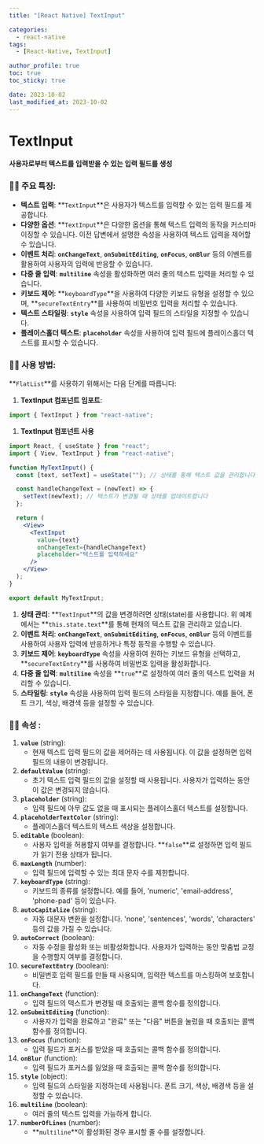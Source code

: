 ```yaml
---
title: "[React Native] TextInput"

categories:
  - react-native
tags:
  - [React-Native, TextInput]

author_profile: true
toc: true
toc_sticky: true

date: 2023-10-02
last_modified_at: 2023-10-02
---
```


# TextInput

**사용자로부터 텍스트를 입력받을 수 있는 입력 필드를 생성**

### 🤳🏻 **주요 특징:**

- **텍스트 입력**: **`TextInput`**은 사용자가 텍스트를 입력할 수 있는 입력 필드를 제공합니다.
- **다양한 옵션**: **`TextInput`**은 다양한 옵션을 통해 텍스트 입력의 동작을 커스터마이징할 수 있습니다. 이전 답변에서 설명한 속성을 사용하여 텍스트 입력을 제어할 수 있습니다.
- **이벤트 처리**: **`onChangeText`**, **`onSubmitEditing`**, **`onFocus`**, **`onBlur`** 등의 이벤트를 활용하여 사용자의 입력에 반응할 수 있습니다.
- **다중 줄 입력**: **`multiline`** 속성을 활성화하면 여러 줄의 텍스트 입력을 처리할 수 있습니다.
- **키보드 제어**: **`keyboardType`**을 사용하여 다양한 키보드 유형을 설정할 수 있으며, **`secureTextEntry`**를 사용하여 비밀번호 입력을 처리할 수 있습니다.
- **텍스트 스타일링**: **`style`** 속성을 사용하여 입력 필드의 스타일을 지정할 수 있습니다.
- **플레이스홀더 텍스트**: **`placeholder`** 속성을 사용하여 입력 필드에 플레이스홀더 텍스트를 표시할 수 있습니다.

### 🤳🏻 **사용 방법:**

**`FlatList`**를 사용하기 위해서는 다음 단계를 따릅니다:

1. **TextInput 컴포넌트 임포트**:

```jsx
import { TextInput } from "react-native";
```

1. **TextInput 컴포넌트 사용**

```jsx
import React, { useState } from "react";
import { View, TextInput } from "react-native";

function MyTextInput() {
  const [text, setText] = useState(""); // 상태를 통해 텍스트 값을 관리합니다

  const handleChangeText = (newText) => {
    setText(newText); // 텍스트가 변경될 때 상태를 업데이트합니다
  };

  return (
    <View>
      <TextInput
        value={text}
        onChangeText={handleChangeText}
        placeholder="텍스트를 입력하세요"
      />
    </View>
  );
}

export default MyTextInput;
```

1. **상태 관리**:
   **`TextInput`**의 값을 변경하려면 상태(state)를 사용합니다. 위 예제에서는 **`this.state.text`**를 통해 현재의 텍스트 값을 관리하고 있습니다.
2. **이벤트 처리**:
   **`onChangeText`**, **`onSubmitEditing`**, **`onFocus`**, **`onBlur`** 등의 이벤트를 사용하여 사용자 입력에 반응하거나 특정 동작을 수행할 수 있습니다.
3. **키보드 제어**:
   **`keyboardType`** 속성을 사용하여 원하는 키보드 유형을 선택하고, **`secureTextEntry`**를 사용하여 비밀번호 입력을 활성화합니다.
4. **다중 줄 입력**:
   **`multiline`** 속성을 **`true`**로 설정하여 여러 줄의 텍스트 입력을 처리할 수 있습니다.
5. **스타일링**:
   **`style`** 속성을 사용하여 입력 필드의 스타일을 지정합니다. 예를 들어, 폰트 크기, 색상, 배경색 등을 설정할 수 있습니다.

### 🤳🏻 속성 **:**

1. **`value`** (string):
   - 현재 텍스트 입력 필드의 값을 제어하는 데 사용됩니다. 이 값을 설정하면 입력 필드의 내용이 변경됩니다.
2. **`defaultValue`** (string):
   - 초기 텍스트 입력 필드의 값을 설정할 때 사용됩니다. 사용자가 입력하는 동안 이 값은 변경되지 않습니다.
3. **`placeholder`** (string):
   - 입력 필드에 아무 값도 없을 때 표시되는 플레이스홀더 텍스트를 설정합니다.
4. **`placeholderTextColor`** (string):
   - 플레이스홀더 텍스트의 텍스트 색상을 설정합니다.
5. **`editable`** (boolean):
   - 사용자 입력을 허용할지 여부를 결정합니다. **`false`**로 설정하면 입력 필드가 읽기 전용 상태가 됩니다.
6. **`maxLength`** (number):
   - 입력 필드에 입력할 수 있는 최대 문자 수를 제한합니다.
7. **`keyboardType`** (string):
   - 키보드의 종류를 설정합니다. 예를 들어, 'numeric', 'email-address', 'phone-pad' 등이 있습니다.
8. **`autoCapitalize`** (string):
   - 자동 대문자 변환을 설정합니다. 'none', 'sentences', 'words', 'characters' 등의 값을 가질 수 있습니다.
9. **`autoCorrect`** (boolean):
   - 자동 수정을 활성화 또는 비활성화합니다. 사용자가 입력하는 동안 맞춤법 교정을 수행할지 여부를 결정합니다.
10. **`secureTextEntry`** (boolean):
    - 비밀번호 입력 필드를 만들 때 사용되며, 입력한 텍스트를 마스킹하여 보호합니다.
11. **`onChangeText`** (function):
    - 입력 필드의 텍스트가 변경될 때 호출되는 콜백 함수를 정의합니다.
12. **`onSubmitEditing`** (function):
    - 사용자가 입력을 완료하고 "완료" 또는 "다음" 버튼을 눌렀을 때 호출되는 콜백 함수를 정의합니다.
13. **`onFocus`** (function):
    - 입력 필드가 포커스를 받았을 때 호출되는 콜백 함수를 정의합니다.
14. **`onBlur`** (function):
    - 입력 필드가 포커스를 잃었을 때 호출되는 콜백 함수를 정의합니다.
15. **`style`** (object):
    - 입력 필드의 스타일을 지정하는데 사용됩니다. 폰트 크기, 색상, 배경색 등을 설정할 수 있습니다.
16. **`multiline`** (boolean):
    - 여러 줄의 텍스트 입력을 가능하게 합니다.
17. **`numberOfLines`** (number):
    - **`multiline`**이 활성화된 경우 표시할 줄 수를 설정합니다.
